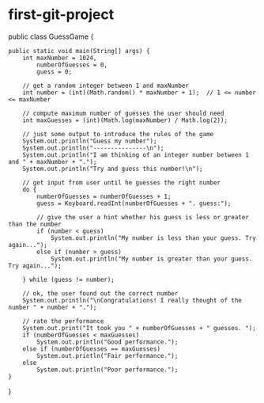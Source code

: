 first-git-project
=================

public class GuessGame {

	public static void main(String[] args) {
		int maxNumber = 1024,
			numberOfGuesses = 0,
			guess = 0;

		// get a random integer between 1 and maxNumber
		int number = (int)(Math.random() * maxNumber + 1);	// 1 <= number <= maxNumber

		// compute maximum number of guesses the user should need
		int maxGuesses = (int)(Math.log(maxNumber) / Math.log(2));

		// just some output to introduce the rules of the game
		System.out.println("Guess my number");
		System.out.println("---------------\n");
		System.out.println("I am thinking of an integer number between 1 and " + maxNumber + ".");
		System.out.println("Try and guess this number!\n");

		// get input from user until he guesses the right number
		do {
			numberOfGuesses = numberOfGuesses + 1;
			guess = Keyboard.readInt(numberOfGuesses + ". guess:");

			// give the user a hint whether his guess is less or greater than the number
			if (number < guess)
				System.out.println("My number is less than your guess. Try again...");
			else if (number > guess)
				System.out.println("My number is greater than your guess. Try again...");

		} while (guess != number);

		// ok, the user found out the correct number
		System.out.println("\nCongratulations! I really thought of the number " + number + ".");

		// rate the performance
		System.out.print("It took you " + numberOfGuesses + " guesses. ");
		if (numberOfGuesses < maxGuesses)
			System.out.println("Good performance.");
		else if (numberOfGuesses == maxGuesses)
			System.out.println("Fair performance.");
		else
			System.out.println("Poor performance.");
	}

}
